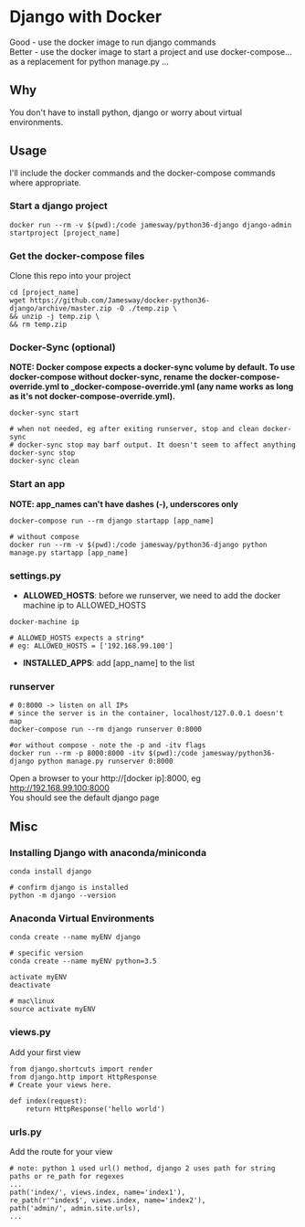 # Django with Docker
Good - use the docker image to run django commands  
Better - use the docker image to start a project and use docker-compose... as a replacement for python manage.py ...

## Why
You don't have to install python, django or worry about virtual environments.

## Usage
I'll include the docker commands and the docker-compose commands where appropriate.

### Start a django project
```
docker run --rm -v $(pwd):/code jamesway/python36-django django-admin startproject [project_name]
```

### Get the docker-compose files
Clone this repo into your project
```
cd [project_name]
wget https://github.com/Jamesway/docker-python36-django/archive/master.zip -O ./temp.zip \
&& unzip -j temp.zip \
&& rm temp.zip
```

### Docker-Sync (optional)
**NOTE: Docker compose expects a docker-sync volume by default. To use docker-compose without docker-sync, rename the docker-compose-override.yml to _docker-compose-override.yml (any name works as long as it's not docker-compose-override.yml).**
```
docker-sync start

# when not needed, eg after exiting runserver, stop and clean docker-sync
# docker-sync stop may barf output. It doesn't seem to affect anything
docker-sync stop
docker-sync clean
```

### Start an app
**NOTE: app_names can't have dashes (-), underscores only**
```
docker-compose run --rm django startapp [app_name]

# without compose
docker run --rm -v $(pwd):/code jamesway/python36-django python manage.py startapp [app_name]
```

### settings.py

- **ALLOWED_HOSTS**: before we runserver, we need to add the docker machine ip to ALLOWED_HOSTS
```
docker-machine ip

# ALLOWED_HOSTS expects a string*
# eg: ALLOWED_HOSTS = ['192.168.99.100']
```

- **INSTALLED_APPS**: add [app_name] to the list


### runserver
```
# 0:8000 -> listen on all IPs
# since the server is in the container, localhost/127.0.0.1 doesn't map
docker-compose run --rm django runserver 0:8000

#or without compose - note the -p and -itv flags
docker run --rm -p 8000:8000 -itv $(pwd):/code jamesway/python36-django python manage.py runserver 0:8000
```

Open a browser to your http://[docker ip]:8000, eg http://192.168.99.100:8000  
You should see the default django page

## Misc

### Installing Django with anaconda/miniconda
```
conda install django

# confirm django is installed
python -m django --version
```

### Anaconda Virtual Environments
```
conda create --name myENV django

# specific version
conda create --name myENV python=3.5

activate myENV
deactivate

# mac\linux
source activate myENV
```

### views.py
Add your first view
```
from django.shortcuts import render
from django.http import HttpResponse
# Create your views here.

def index(request):
    return HttpResponse('hello world')
```

### urls.py
Add the route for your view
```
# note: python 1 used url() method, django 2 uses path for string paths or re_path for regexes
...
path('index/', views.index, name='index1'),
re_path(r'^index$', views.index, name='index2'),
path('admin/', admin.site.urls),
...
```  
